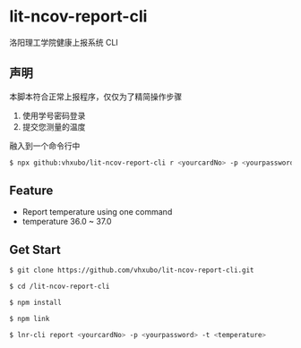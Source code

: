 # lit-ncov-report-cli

洛阳理工学院健康上报系统 CLI

## 声明

本脚本符合正常上报程序，仅仅为了精简操作步骤

1. 使用学号密码登录
2. 提交您测量的温度

融入到一个命令行中

```bash
$ npx github:vhxubo/lit-ncov-report-cli r <yourcardNo> -p <yourpassword> -t <temperature>
```

## Feature

- Report temperature using one command
- temperature 36.0 ~ 37.0

## Get Start

```bash
$ git clone https://github.com/vhxubo/lit-ncov-report-cli.git

$ cd /lit-ncov-report-cli

$ npm install

$ npm link

$ lnr-cli report <yourcardNo> -p <yourpassword> -t <temperature>
```
